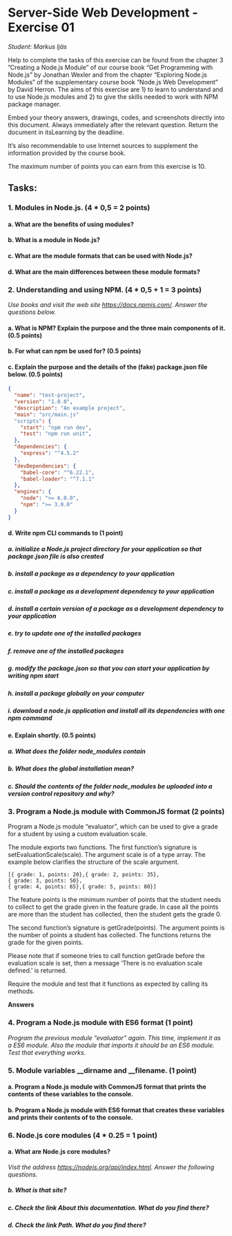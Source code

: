 # Server-Side Web Development - Exercise 01

*Student: Markus Ijäs*

Help to complete the tasks of this exercise can be found from the chapter 3 ”Creating a Node.js Module” of our course book “Get Programming with Node.js” by Jonathan Wexler and from the chapter “Exploring Node.js Modules” of the supplementary course book “Node.js Web Development” by David Herron. The aims of this exercise are 1) to learn to understand and to use Node.js modules and 2) to give the skills needed to work with NPM package manager.

Embed your theory answers, drawings, codes, and screenshots directly into this document. Always immediately after the relevant question. Return the document in itsLearning by the deadline.

It’s also recommendable to use Internet sources to supplement the information provided by the course book.

The maximum number of points you can earn from this exercise is 10.

## Tasks:

### 1. Modules in Node.js. (4 * 0,5 = 2 points)



#### a. What are the benefits of using modules?

#### b. What is a module in Node.js?

#### c. What are the module formats that can be used with Node.js?

#### d. What are the main differences between these module formats?


### 2. Understanding and using NPM. (4 * 0,5 + 1 = 3 points)

*Use books and visit the web site https://docs.npmjs.com/. Answer the questions below.*

#### a. What is NPM? Explain the purpose and the three main components of it. (0.5 points)



#### b. For what can npm be used for? (0.5 points)



#### c. Explain the purpose and the details of the (fake) package.json file below. (0.5 points)

```json
{
  "name": "test-project",
  "version": "1.0.0",
  "description": "An example project",
  "main": "src/main.js"
  "scripts": {
    "start": "npm run dev",
    "test": "npm run unit",
  },
  "dependencies": {
    "express": "^4.5.2"
  },
  "devDependencies": {
    "babel-core": "^6.22.1",
    "babel-loader": "^7.1.1"
  },
  "engines": {
    "node": ">= 6.0.0",
    "npm": ">= 3.0.0"
  }
}
```



#### d. Write npm CLI commands to (1 point)



##### a. initialize a Node.js project directory for your application so that package.json file is also created



##### b. install a package as a dependency to your application



##### c. install a package as a development dependency to your application



##### d. install a certain version of a package as a development dependency to your application



##### e. try to update one of the installed packages



##### f. remove one of the installed packages



##### g. modify the package.json so that you can start your application by writing npm start



##### h. install a package globally on your computer



##### i. download a node.js application and install all its dependencies with one npm command



#### e. Explain shortly. (0.5 points)

##### a. What does the folder node_modules contain



##### b. What does the global installation mean?



##### c. Should the contents of the folder node_modules be uploaded into a version control repository and why?



### 3. Program a Node.js module with CommonJS format (2 points)

Program a Node.js module “evaluator”, which can be used to give a grade for a student by using a custom evaluation scale.

The module exports two functions. The first function’s signature is setEvaluationScale(scale). The argument scale is of a type array.
The example below clarifies the structure of the scale argument.

```
[{ grade: 1, points: 20},{ grade: 2, points: 35},
{ grade: 3, points: 50},
{ grade: 4, points: 65},{ grade: 5, points: 80}]
```

The feature points is the minimum number of points that the student needs to collect to get the grade given in the feature grade. In case all the points are more than the student has collected, then the student gets the grade 0.

The second function’s signature is getGrade(points). The argument points is the number of points a student has collected. The functions returns the grade for the given points.

Please note that if someone tries to call function getGrade before the evaluation scale is set, then a message ‘There is no evaluation scale defined.’ is returned.

Require the module and test that it functions as expected by calling its methods.

**Answers**



### 4. Program a Node.js module with ES6 format (1 point)

*Program the previous module “evaluator” again. This time, implement it as a ES6 module. Also the module that imports it should be an ES6 module. Test that everything works.*



### 5. Module variables __dirname and __filename. (1 point)

#### a. Program a Node.js module with CommonJS format that prints the contents of these variables to the console.



#### b. Program a Node.js module with ES6 format that creates these variables and prints their contents of to the console.



### 6. Node.js core modules (4 * 0.25 = 1 point)

#### a. What are Node.js core modules?

*Visit the address https://nodejs.org/api/index.html. Answer the following questions.*

##### b. What is that site?



##### c. Check the link About this documentation. What do you find there?



##### d. Check the link Path. What do you find there?

